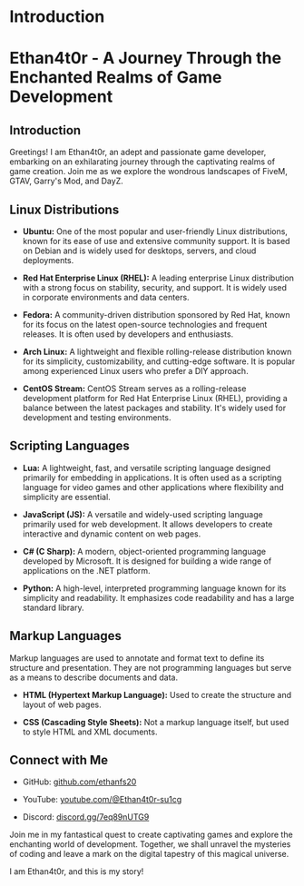 # Introduction
# Ethan4t0r - A Journey Through the Enchanted Realms of Game Development

## Introduction

Greetings! I am Ethan4t0r, an adept and passionate game developer, embarking on an exhilarating journey through the captivating realms of game creation. Join me as we explore the wondrous landscapes of FiveM, GTAV, Garry's Mod, and DayZ.

## Linux Distributions

- **Ubuntu:** One of the most popular and user-friendly Linux distributions, known for its ease of use and extensive community support. It is based on Debian and is widely used for desktops, servers, and cloud deployments.

- **Red Hat Enterprise Linux (RHEL):** A leading enterprise Linux distribution with a strong focus on stability, security, and support. It is widely used in corporate environments and data centers.

- **Fedora:** A community-driven distribution sponsored by Red Hat, known for its focus on the latest open-source technologies and frequent releases. It is often used by developers and enthusiasts.

- **Arch Linux:** A lightweight and flexible rolling-release distribution known for its simplicity, customizability, and cutting-edge software. It is popular among experienced Linux users who prefer a DIY approach.

- **CentOS Stream:** CentOS Stream serves as a rolling-release development platform for Red Hat Enterprise Linux (RHEL), providing a balance between the latest packages and stability. It's widely used for development and testing environments.

## Scripting Languages

- **Lua:** A lightweight, fast, and versatile scripting language designed primarily for embedding in applications. It is often used as a scripting language for video games and other applications where flexibility and simplicity are essential.

- **JavaScript (JS):** A versatile and widely-used scripting language primarily used for web development. It allows developers to create interactive and dynamic content on web pages.

- **C# (C Sharp):** A modern, object-oriented programming language developed by Microsoft. It is designed for building a wide range of applications on the .NET platform.

- **Python:** A high-level, interpreted programming language known for its simplicity and readability. It emphasizes code readability and has a large standard library.

## Markup Languages

Markup languages are used to annotate and format text to define its structure and presentation. They are not programming languages but serve as a means to describe documents and data.

- **HTML (Hypertext Markup Language):** Used to create the structure and layout of web pages.

- **CSS (Cascading Style Sheets):** Not a markup language itself, but used to style HTML and XML documents.

## Connect with Me

- GitHub: [github.com/ethanfs20](https://github.com/ethanfs20)

- YouTube: [youtube.com/@Ethan4t0r-su1cg](https://www.youtube.com/@Ethan4t0r-su1cg)

- Discord: [discord.gg/7eq89nUTG9](https://discord.gg/7eq89nUTG9)

Join me in my fantastical quest to create captivating games and explore the enchanting world of development. Together, we shall unravel the mysteries of coding and leave a mark on the digital tapestry of this magical universe.

I am Ethan4t0r, and this is my story!